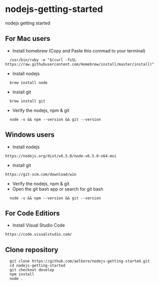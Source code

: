 # nodejs-getting-started
nodejs getting started

## For Mac users
* Install homebrew (Copy and Paste this commad to your terminal)
```
  /usr/bin/ruby -e "$(curl -fsSL https://raw.githubusercontent.com/Homebrew/install/master/install)"
```
* Install nodejs
```
  brew install node
```
* Install git
```
  brew install git
```
* Verify the nodejs, npm & git
```
  node -v && npm --version && git --version
```

## Windows users
* Install nodejs
```
https://nodejs.org/dist/v6.5.0/node-v6.5.0-x64.msi
```
* Install git
```
https://git-scm.com/download/win
```
* Verify the nodejs, npm & git
* Open the git bash app or search for git bash
```
  node -v && npm --version && git --version
```

## For Code Editiors
* Install Visual Studio Code
```
https://code.visualstudio.com/
```


## Clone repository
```
  git clone https://github.com/aelbore/nodejs-getting-started.git
  cd nodejs-getting-started
  git checkout develop
  npm install
  node .
```